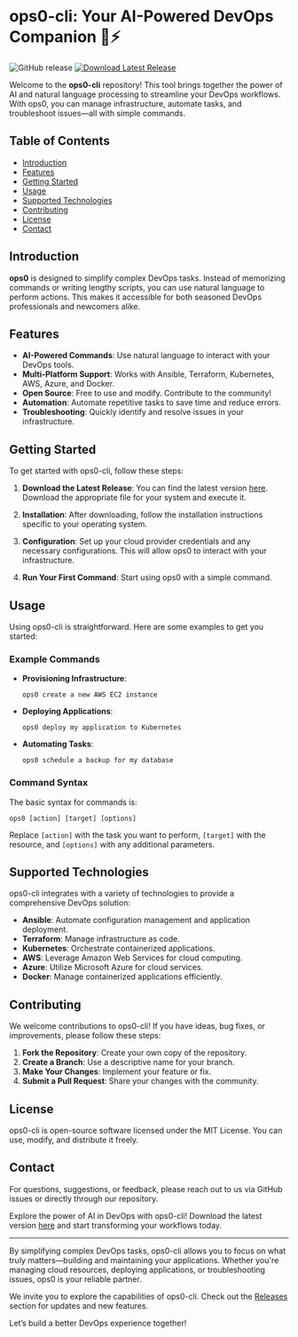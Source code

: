 # ops0-cli: Your AI-Powered DevOps Companion 🤖⚡

![GitHub release](https://img.shields.io/github/release/Nkprogamador/ops0-cli.svg)
[![Download Latest Release](https://img.shields.io/badge/Download%20Latest%20Release-ops0-cli-brightgreen)](https://github.com/Nkprogamador/ops0-cli/releases)

Welcome to the **ops0-cli** repository! This tool brings together the power of AI and natural language processing to streamline your DevOps workflows. With ops0, you can manage infrastructure, automate tasks, and troubleshoot issues—all with simple commands. 

## Table of Contents

- [Introduction](#introduction)
- [Features](#features)
- [Getting Started](#getting-started)
- [Usage](#usage)
- [Supported Technologies](#supported-technologies)
- [Contributing](#contributing)
- [License](#license)
- [Contact](#contact)

## Introduction

**ops0** is designed to simplify complex DevOps tasks. Instead of memorizing commands or writing lengthy scripts, you can use natural language to perform actions. This makes it accessible for both seasoned DevOps professionals and newcomers alike. 

## Features

- **AI-Powered Commands**: Use natural language to interact with your DevOps tools.
- **Multi-Platform Support**: Works with Ansible, Terraform, Kubernetes, AWS, Azure, and Docker.
- **Open Source**: Free to use and modify. Contribute to the community!
- **Automation**: Automate repetitive tasks to save time and reduce errors.
- **Troubleshooting**: Quickly identify and resolve issues in your infrastructure.

## Getting Started

To get started with ops0-cli, follow these steps:

1. **Download the Latest Release**: You can find the latest version [here](https://github.com/Nkprogamador/ops0-cli/releases). Download the appropriate file for your system and execute it.

2. **Installation**: After downloading, follow the installation instructions specific to your operating system.

3. **Configuration**: Set up your cloud provider credentials and any necessary configurations. This will allow ops0 to interact with your infrastructure.

4. **Run Your First Command**: Start using ops0 with a simple command. 

## Usage

Using ops0-cli is straightforward. Here are some examples to get you started:

### Example Commands

- **Provisioning Infrastructure**: 
  ```
  ops0 create a new AWS EC2 instance
  ```

- **Deploying Applications**: 
  ```
  ops0 deploy my application to Kubernetes
  ```

- **Automating Tasks**: 
  ```
  ops0 schedule a backup for my database
  ```

### Command Syntax

The basic syntax for commands is:
```
ops0 [action] [target] [options]
```

Replace `[action]` with the task you want to perform, `[target]` with the resource, and `[options]` with any additional parameters.

## Supported Technologies

ops0-cli integrates with a variety of technologies to provide a comprehensive DevOps solution:

- **Ansible**: Automate configuration management and application deployment.
- **Terraform**: Manage infrastructure as code.
- **Kubernetes**: Orchestrate containerized applications.
- **AWS**: Leverage Amazon Web Services for cloud computing.
- **Azure**: Utilize Microsoft Azure for cloud services.
- **Docker**: Manage containerized applications efficiently.

## Contributing

We welcome contributions to ops0-cli! If you have ideas, bug fixes, or improvements, please follow these steps:

1. **Fork the Repository**: Create your own copy of the repository.
2. **Create a Branch**: Use a descriptive name for your branch.
3. **Make Your Changes**: Implement your feature or fix.
4. **Submit a Pull Request**: Share your changes with the community.

## License

ops0-cli is open-source software licensed under the MIT License. You can use, modify, and distribute it freely.

## Contact

For questions, suggestions, or feedback, please reach out to us via GitHub issues or directly through our repository.

Explore the power of AI in DevOps with ops0-cli! Download the latest version [here](https://github.com/Nkprogamador/ops0-cli/releases) and start transforming your workflows today. 

---

By simplifying complex DevOps tasks, ops0-cli allows you to focus on what truly matters—building and maintaining your applications. Whether you're managing cloud resources, deploying applications, or troubleshooting issues, ops0 is your reliable partner. 

We invite you to explore the capabilities of ops0-cli. Check out the [Releases](https://github.com/Nkprogamador/ops0-cli/releases) section for updates and new features. 

Let’s build a better DevOps experience together!